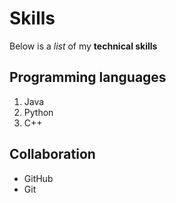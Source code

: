 # Skills

Below is a _list_ of my **technical skills**

## Programming languages
1. Java
2. Python
3. C++

## Collaboration
- GitHub
- Git
